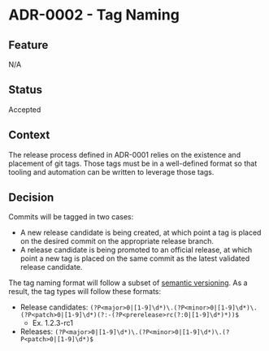 # ADR-0002 - Tag Naming

## Feature
N/A

## Status
Accepted

## Context
The release process defined in ADR-0001 relies on the existence and placement
of git tags. Those tags must be in a well-defined format so that tooling and
automation can be written to leverage those tags.

## Decision
Commits will be tagged in two cases:
* A new release candidate is being created, at which point a tag is placed on
  the desired commit on the appropriate release branch.
* A release candidate is being promoted to an official release, at which point
  a new tag is placed on the same commit as the latest validated release
  candidate.

The tag naming format will follow a subset of
[semantic versioning](https://semver.org/). As a result, the tag types will
follow these formats:
* Release candidates: `(?P<major>0|[1-9]\d*)\.(?P<minor>0|[1-9]\d*)\.(?P<patch>0|[1-9]\d*)(?:-(?P<prerelease>rc(?:0|[1-9]\d*)*))$`
  * Ex. 1.2.3-rc1
* Releases: `(?P<major>0|[1-9]\d*)\.(?P<minor>0|[1-9]\d*)\.(?P<patch>0|[1-9]\d*)$`
